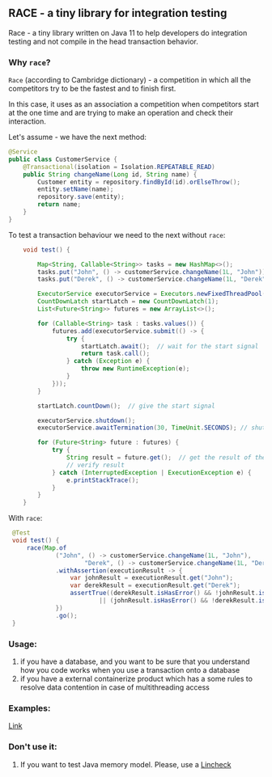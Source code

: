 ## RACE - a tiny library for integration testing

Race - a tiny library written on Java 11 to help developers do integration testing and not compile in the head 
transaction behavior.

### Why `race`?
`Race` (according to Cambridge dictionary) - a competition in which all the competitors try to be the fastest and to 
finish first. 

In this case, it uses as an association a competition when competitors start at the one time and are trying to 
make an operation and check their interaction.

Let's assume - we have the next method: 
```java
@Service
public class CustomerService {
    @Transactional(isolation = Isolation.REPEATABLE_READ)
    public String changeName(Long id, String name) {
        Customer entity = repository.findById(id).orElseThrow();
        entity.setName(name);
        repository.save(entity);
        return name;
    }
}
```
To test a transaction behaviour we need to the next without `race`:
```java
    void test() {

        Map<String, Callable<String>> tasks = new HashMap<>();
        tasks.put("John", () -> customerService.changeName(1L, "John"));
        tasks.put("Derek", () -> customerService.changeName(1L, "Derek"));

        ExecutorService executorService = Executors.newFixedThreadPool(tasks.size());
        CountDownLatch startLatch = new CountDownLatch(1);
        List<Future<String>> futures = new ArrayList<>();

        for (Callable<String> task : tasks.values()) {
            futures.add(executorService.submit(() -> {
                try {
                    startLatch.await();  // wait for the start signal
                    return task.call();
                } catch (Exception e) {
                    throw new RuntimeException(e);
                }
            }));
        }

        startLatch.countDown();  // give the start signal

        executorService.shutdown(); 
        executorService.awaitTermination(30, TimeUnit.SECONDS); // shut down the executor service

        for (Future<String> future : futures) {
            try {
                String result = future.get();  // get the result of the task
                // verify result
            } catch (InterruptedException | ExecutionException e) {
                e.printStackTrace();
            }
        }
    }
```

With `race`:
```java
 @Test
 void test() {
     race(Map.of
             ("John", () -> customerService.changeName(1L, "John"),
                     "Derek", () -> customerService.changeName(1L, "Derek")))
             .withAssertion(executionResult -> {
                 var johnResult = executionResult.get("John");
                 var derekResult = executionResult.get("Derek");
                 assertTrue((derekResult.isHasError() && !johnResult.isHasError())
                         || (johnResult.isHasError() && !derekResult.isHasError()) );
             })
             .go();
 }
```


### Usage: 
1. if you have a database, and you want to be sure that you
understand how you code works when you use a transaction onto a database
2. if you have a external containerize product which has a some rules to resolve data contention in case of 
   multithreading access

### Examples:
[Link]()

### Don't use it: 
1. If you want to test Java memory model. Please, use a [Lincheck](https://github.com/JetBrains/lincheck)

